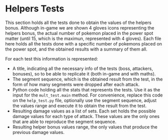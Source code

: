# Helpers Tests

This section holds all the tests done to obtain the values of the helpers bonus. Although in-game we are shown 4 gloves icons representing the helpers bonus, the actual number of pokemon placed in the power spot matter (until 15, which is the maximun, represented with 4 gloves). Each file here holds all the tests done with a specific number of pokemons placed on the power spot, and the obtained results with a summary of them all.

For each test this information is represented:
- A title, indicating all the necessary info of the tests (boss, attackers, bonuses), so to be able to replicate it (both in-game and with maths).
- The segment sequence, which is the obtained result from the test, in the form of how many segments were dropped after each attack.
- Python code holding all the stats that represents the tests. Use it as the input for the `mult_test.main` method. For convenience, replace this code on the `help_test.py` file, optionally use the segment sequence, adjust the values range and execute it to obtain the result from the test.
- Resulting damage values as a list of sets. Each set holds the possible damage values for each type of attack. These values are the only ones that are able to reproduce the segment sequence.
- Resulting helper bonus values range, the only values that produce the previous damage values.
